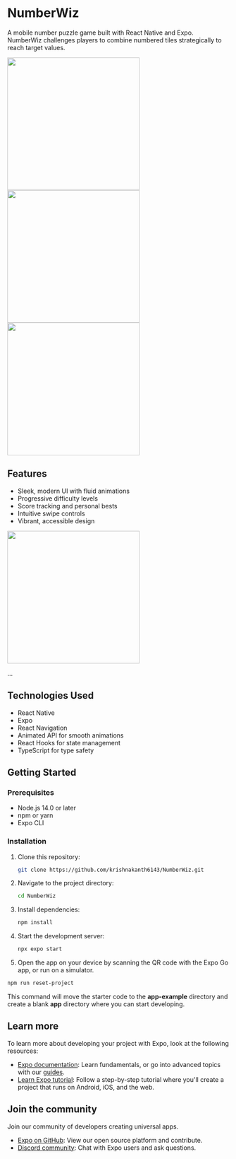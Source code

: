 

# NumberWiz

A mobile number puzzle game built with React Native and Expo. NumberWiz challenges players to combine numbered tiles strategically to reach target values.

<!-- Example: Set width to 300px for each image -->
<img src="https://github.com/user-attachments/assets/4f4680ca-3cf4-4739-8275-f28ea5e94116" width="300" />
<img src="https://github.com/user-attachments/assets/fdde4984-5960-4f9b-8d35-3d425699e143" width="300" />
<img src="https://github.com/user-attachments/assets/ec453b10-a4e1-420d-9611-6cc43d9293e4" width="300" />

## Features

- Sleek, modern UI with fluid animations
- Progressive difficulty levels
- Score tracking and personal bests
- Intuitive swipe controls
- Vibrant, accessible design

<img src="https://github.com/user-attachments/assets/deb561c8-598c-4af1-8f6b-9d53c86d84dc" width="300" />

...
## Technologies Used

- React Native
- Expo
- React Navigation
- Animated API for smooth animations
- React Hooks for state management
- TypeScript for type safety

## Getting Started

### Prerequisites

- Node.js 14.0 or later
- npm or yarn
- Expo CLI

### Installation

1. Clone this repository:
   ```bash
   git clone https://github.com/krishnakanth6143/NumberWiz.git
   ```

2. Navigate to the project directory:
   ```bash
   cd NumberWiz
   ```

3. Install dependencies:
   ```bash
   npm install
   ```

4. Start the development server:
   ```bash
   npx expo start
   ```

5. Open the app on your device by scanning the QR code with the Expo Go app, or run on a simulator.

```bash
npm run reset-project
```

This command will move the starter code to the **app-example** directory and create a blank **app** directory where you can start developing.

## Learn more

To learn more about developing your project with Expo, look at the following resources:

- [Expo documentation](https://docs.expo.dev/): Learn fundamentals, or go into advanced topics with our [guides](https://docs.expo.dev/guides).
- [Learn Expo tutorial](https://docs.expo.dev/tutorial/introduction/): Follow a step-by-step tutorial where you'll create a project that runs on Android, iOS, and the web.

## Join the community

Join our community of developers creating universal apps.

- [Expo on GitHub](https://github.com/expo/expo): View our open source platform and contribute.
- [Discord community](https://chat.expo.dev): Chat with Expo users and ask questions.

